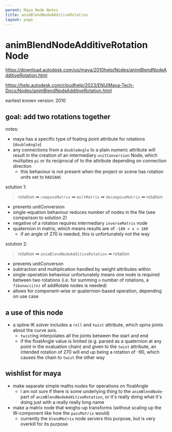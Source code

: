 ```yaml
---
parent: Maya Node Notes
title: animBlendNodeAdditiveRotation
layout: page
---
```


# animBlendNodeAdditiveRotation Node

https://download.autodesk.com/us/maya/2010help/Nodes/animBlendNodeAdditiveRotation.html

https://help.autodesk.com/cloudhelp/2023/ENU/Maya-Tech-Docs/Nodes/animBlendNodeAdditiveRotation.html

earliest known version: 2010

## goal: add two rotations together

notes:
- maya has a specific type of foating point attribute for rotations (`doubleAngle`)
- any connections from a `doubleAngle` to a plain numeric attribute will result in the creation of an intermediary `unitConversion` Node, which multiplies `pi` or its reciprocal of to the attribute depending on connection direction
	- this behaviour is not present when the project or scene has rotation units set to `RADIANS`

solution 1:
> rotation ➡ `composeMatrix` ➡ `multMatrix` ➡ `decomposeMatrix` ➡ rotation
- prevents unitConversion
- single-equation behaviour reduces number of nodes in the file (see comparison to solution 2)
- negative of a rotation requires intermediary `inverseMatrix` node
- quaternion in matrix, which means results are of `-180 < x < 180`
	- if an angle of 270 is needed, this is unfortunately not the way

solution 2:
> rotation ➡ `animBlendNodeAdditiveRotation` ➡ rotation
- prevents unitConverson
- subtraction and multiplication handled by weight attributes within
- single-operation behaviour unfortunately means one node is required between two rotations (i.e. for summing `n` number of rotations, a `fibonacci(n)` of addRotate nodes is needed)
- allows for component-wise or quaternion-based operation, depending on use case

## a use of this node

- a spline IK solver includes a `roll` and `twist` attribute, which spins joints about the curve axis.
	- `twist`ing interpolates all the joints between the start and end
	- if the floatAngle value is limited (e.g. parsed as a quaternion at any point in the evaluation chain) and given to the `twist` attribute, an intended rotation of 270 will end up being a rotation of -90, which causes the chain to `twist` the other way

## wishlist for maya
- make separate simple maths nodes for operations on floatAngle
	- i am not sure if there is some underlying thing to the `animBlendNode-` part of `animBlendNodeAdditiveRotation`, or it's really doing what it's doing just with a really really long name
- make a matrix node that weighs-up transforms (without scaling up the W-component like how the `passMatrix` would)
	- currently the `blendMatrix` node servers this purpose, but is very overkill for its purpose